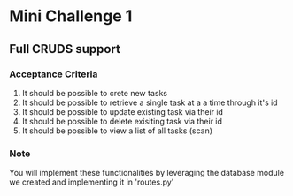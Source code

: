 # Mini Challenge 1

## Full CRUDS support

### Acceptance Criteria
1. It should be possible to crete new tasks
2. It should be possible to retrieve a single task at a a time through it's id
3. It should be possible to update existing task via their id
4. It should be possible to delete exisiting task via their id
5. It should be possible to view a list of all tasks (scan)

### Note 
You will implement these functionalities by leveraging the database module we created and implementing it in 'routes.py'